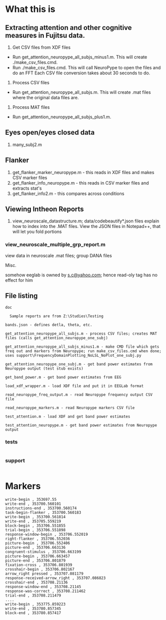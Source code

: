# What this is

## Extracting attention and other cognitive measures in Fujitsu data.  

1. Get CSV files from XDF files  
  * Run get_attention_neuropype_all_subjs_minus1.m.  This will create ./make_csv_files.cmd.
  * Run ./make_csv_files.cmd.  This will call NeuroPype to open the files and do an FFT
    Each CSV file conversion takes about 30 seconds to do.
1. Process CSV files  
  * Run get_attention_neuropype_all_subjs.m.  This will create .mat files where the original data files are.  
1. Process MAT files
  * Run get_attention_neuropype_all_subjs_plus1.m.

## Eyes open/eyes closed data

1. many_subj2.m

## Flanker

1. get_flanker_marker_neuropype.m - this reads in XDF files and makes CSV marker files
1. get_flanker_info_neuropype.m - this reads in CSV marker files and extracts stat's
1. get_flanker_info2.m - this compares across conditions

## Viewing Intheon Reports

1. view_neuroscale_datastructure.m; data/codebeautify*.json files explain how to index into the .MAT files.
View the JSON files in Notepad++, that will let you fold portions

### view_neuroscale_multiple_grp_report.m

view data in neuroscale .mat files; group DANA files

Misc.

somehow eeglab is owned by s.c@yahoo.com; hence read-oly tag has no effect for him

## File listing
````
doc

  Sample reports are from Z:\Studies\Testing

bands.json - defines detla, theta, etc.

get_attention_neuropype_all_subjs.m - process CSV files; creates MAT files (calls get_attention_neuropype_one_subj)

get_attention_neuropype_all_subjs_minus1.m - make CMD file which gets freq out and markers from Neuropype; run make_csv_files.cmd when done; uses support\FrequencyDomainPlotting_NoLSL_NoPlot_one_subj.py

get_attention_neuropype_one_subj.m - get band power estimates from Neuropype output (test stub exists)

get_band_power.m - get band power estimates from EEG

load_xdf_wrapper.m - load XDF file and put it in EEGLab format  

read_neuropype_freq_output.m - read Neuropype frequency output CSV file 

read_neuropype_markers.m - read Neuropype markers CSV file  

test_attention.m - load XDF and get band power estimates  

test_attention_neuropype.m - get band power estimates from Neuropype output
````

### tests
````
````

### support
````

````
# Markers

````
write-begin , 353697.55
write-end , 353700.560101
instructions-end , 353700.560174
task-begin-flanker , 353700.560183
write-begin , 353700.561814
write-end , 353705.559219
block-begin , 353706.551855
trial-begin , 353706.551898
response-window-begin , 353706.552019
right-flanker , 353706.552036
picture-begin , 353706.552406
picture-end , 353706.663136
congruent-stimulus , 353706.663199
picture-begin , 353706.663457
picture-end , 353706.801879
fixation-cross , 353706.801939
crosshair-begin , 353706.802167
arrow_right pressed , 353707.081179
response-received-arrow_right , 353707.086823
crosshair-end , 353708.21136
response-window-end , 353708.21145
response-was-correct , 353708.211462
trial-end , 353708.211479
....
write-begin , 353775.859223
write-end , 353780.857345
block-end , 353780.857417
````

